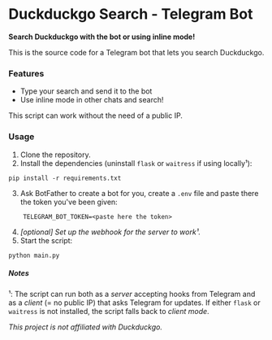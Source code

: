 # Duckduckgo Search - Telegram Bot
**Search Duckduckgo with the bot or using inline mode!**

This is the source code for a Telegram bot that lets you search Duckduckgo.

### Features
- Type your search and send it to the bot
- Use inline mode in other chats and search!

This script can work without the need of a public IP.

### Usage
1. Clone the repository.
2. Install the dependencies (uninstall `flask` or `waitress` if using locally¹):
```
pip install -r requirements.txt
```
3. Ask BotFather to create a bot for you, create a `.env` file and paste there the token you've been given:
```
    TELEGRAM_BOT_TOKEN=<paste here the token>
```
4. *[optional] Set up the webhook for the server to work¹.*
5. Start the script:
```
python main.py
```

##### Notes
¹: The script can run both as a *server* accepting hooks from Telegram and as a *client* (= no public IP) that asks Telegram for updates. If either `flask` or `waitress` is not installed, the script falls back to *client mode*.

*This project is not affiliated with Duckduckgo.*